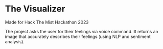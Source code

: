 # The Visualizer
Made for Hack The Mist Hackathon 2023

The project asks the user for their feelings via voice command. It returns an image that accurately describes their feelings (using NLP and sentiment analysis). 

